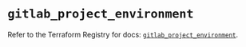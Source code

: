 # `gitlab_project_environment`

Refer to the Terraform Registry for docs: [`gitlab_project_environment`](https://registry.terraform.io/providers/gitlabhq/gitlab/17.9.0/docs/resources/project_environment).
